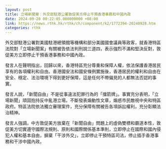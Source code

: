 ```yaml
---
layout: post
title: 立場新聞案｜外交部駐港公署敦促美方停止干預香港事務和中國內政
date: 2024-09-28 00:22:05.000000000 +08:00
link: https://news.rthk.hk/rthk/ch/component/k2/1772394-20240928.htm
categories: rthk
---
```


外交部駐港公署對美國駐港總領館等機構和部分美國國會議員等政客，就香港特區法院對「立場新聞案」有關被告依法判刑說三道四，表示強烈不滿和堅決反對，敦促美方立即停止干預香港事務和中國內政。

發言人在聲明指出，回歸以來，香港特區充分尊重和保障人權，依法保護香港居民享有的各項權利和自由。香港國安法和國安條例實施後，香港居民的權利和自由在安全、穩定、法治環境下得到更好保障，這是任何不帶偏見的人都無法否認的事實。

發言人說，「新聞自由」不是從事違法犯罪行為的「擋箭牌」。事實充分表明，「立場新聞」頑固抱持反中亂港立場，不斷發表煽動性文章，煽惑市民敵視中央和特區政府。特區法院依法獨立審理案件，充分保障有關被告各項訴訟權利，充分彰顯法治精神。

發言人強調，中方敦促美方放棄在「新聞自由」問題上的虛偽雙標和霸道本性，敦促美方切實遵守國際法規則、原則和國際關係基本準則，立即停止在國際和國內侵犯人權和基本自由，摒棄「干涉外交」，立即停止干預特區司法，停止插手香港事務和干涉中國內政。
